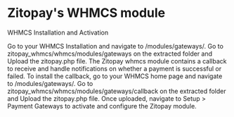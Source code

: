 # Zitopay's WHMCS module
WHMCS Installation and Activation

Go to your WHMCS Installation and navigate to /modules/gateways/. Go to zitopay_whmcs/whmcs/modules/gateways on the extracted folder and Upload the zitopay.php file.
The Zitopay whmcs module contains a callback to receive and handle notifications on whether a payment is successful or failed.
To install the callback, go to your WHMCS home page and navigate to /modules/gateways/. Go to zitopay_whmcs/whmcs/modules/gateways/callback on the extracted folder and Upload the zitopay.php file.
Once uploaded, navigate to Setup > Payment Gateways to activate and configure the Zitopay module.
